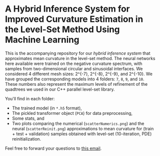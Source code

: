 # A Hybrid Inference System for Improved Curvature Estimation in the Level-Set Method Using Machine Learning

This is the accompanying repository for our *hybrid inference system* that approximates mean curvature in the level-set method.
The neural networks here available were trained on the negative curvature spectrum, with samples from two-dimensional circular 
and sinusoidal interfaces.  We considered 4 different mesh sizes: 2^{-7}, 2^{-8}, 2^{-9}, and 2^{-10}.  We have grouped the 
corresponding models into 4 folders: `7`, `8`, `9`, and `10`.  These numbers also represent the maximum levels of refinement of 
the quadtrees we used in our C++ parallel level-set library.

You'll find in each folder:
- The trained model (in `*.h5` format), 
- The pickled transformer object (`PCA`) for data preprocessing,
- Some stats, and 
- Two plots comparing the numerical (`scatterNumerics.png`) and the neural (`scatterReinit.png`) approximations 
to mean curvature for (train + test + validation) samples obtained with level-set (10-iteration, PDE) reinitialization.

Feel free to forward your questions to [this email](mailto:lal@cs.ucsb.edu).
